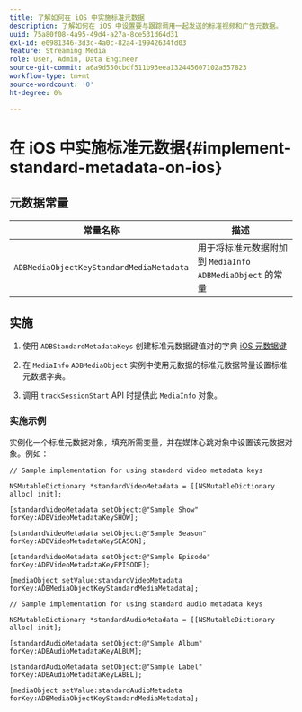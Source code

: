 ```yaml
---
title: 了解如何在 iOS 中实施标准元数据
description: 了解如何在 iOS 中设置要与跟踪调用一起发送的标准视频和广告元数据。
uuid: 75a80f08-4a95-49d4-a27a-8ce531d64d31
exl-id: e0981346-3d3c-4a0c-82a4-19942634fd03
feature: Streaming Media
role: User, Admin, Data Engineer
source-git-commit: a6a9d550cbdf511b93eea132445607102a557823
workflow-type: tm+mt
source-wordcount: '0'
ht-degree: 0%

---
```


# 在 iOS 中实施标准元数据{#implement-standard-metadata-on-ios}

## 元数据常量

| 常量名称 | 描述   |
|---|---|
| `ADBMediaObjectKeyStandardMediaMetadata` | 用于将标准元数据附加到 `MediaInfo ADBMediaObject` 的常量 |

## 实施

1. 使用 `ADBStandardMetadataKeys` 创建标准元数据键值对的字典
   [iOS 元数据键](/help/use-cases/track-av-playback/impl-std-metadata/ios-metadata-keys.md)

1. 在 `MediaInfo` `ADBMediaObject` 实例中使用元数据的标准元数据常量设置标准元数据字典。

1. 调用 `trackSessionStart` API 时提供此 `MediaInfo` 对象。

### 实施示例

实例化一个标准元数据对象，填充所需变量，并在媒体心跳对象中设置该元数据对象。例如：

```
// Sample implementation for using standard video metadata keys 
 
NSMutableDictionary *standardVideoMetadata = [[NSMutableDictionary alloc] init]; 
 
[standardVideoMetadata setObject:@"Sample Show" forKey:ADBVideoMetadataKeySHOW]; 
 
[standardVideoMetadata setObject:@"Sample Season" forKey:ADBVideoMetadataKeySEASON]; 
 
[standardVideoMetadata setObject:@"Sample Episode" forKey:ADBVideoMetadataKeyEPISODE]; 
 
[mediaObject setValue:standardVideoMetadata forKey:ADBMediaObjectKeyStandardMediaMetadata];
```

```
// Sample implementation for using standard audio metadata keys 
 
NSMutableDictionary *standardAudioMetadata = [[NSMutableDictionary alloc] init];  
 
[standardAudioMetadata setObject:@"Sample Album"   forKey:ADBAudioMetadataKeyALBUM];  
 
[standardAudioMetadata setObject:@"Sample Label"   forKey:ADBAudioMetadataKeyLABEL]; 
 
[mediaObject setValue:standardAudioMetadata   forKey:ADBMediaObjectKeyStandardMediaMetadata];
```

